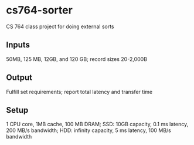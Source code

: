 # cs764-sorter
CS 764 class project for doing external sorts

## Inputs
50MB, 125 MB, 12GB, and 120 GB; record sizes 20-2,000B

## Output
Fulfill set requirements; report total latency and transfer time

## Setup
1 CPU core, 1MB cache, 100 MB DRAM; SSD: 10GB capacity, 0.1 ms latency, 200 MB/s bandwidth;
HDD: infinity capacity, 5 ms latency, 100 MB/s bandwidth

